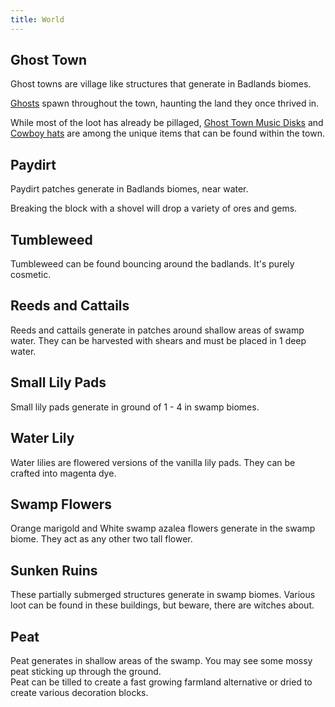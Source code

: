 ```yaml
---
title: World
---
```



## Ghost Town  
Ghost towns are village like structures that generate in Badlands biomes.  

[Ghosts](../features/mobs#ghost) spawn throughout the town, haunting the land they once thrived in. 

While most of the loot has already be pillaged, [Ghost Town Music Disks](../content/items/ghost_town_music_disk) and [Cowboy hats](../features/wearable#cowboy_hat) are among the unique items that can be found within the town.

## Paydirt 
Paydirt patches generate in Badlands biomes, near water. 

Breaking the block with a shovel will drop a variety of ores and gems.

## Tumbleweed  
Tumbleweed can be found bouncing around the badlands. It's purely cosmetic.

## Reeds and Cattails  
Reeds and cattails generate in patches around shallow areas of swamp water. They can be harvested with shears and must be placed in 1 deep water.

## Small Lily Pads  
Small lily pads generate in ground of 1 - 4 in swamp biomes.  

## Water Lily  
Water lilies are flowered versions of the vanilla lily pads. They can be crafted into magenta dye.

## Swamp Flowers  
Orange marigold and White swamp azalea flowers generate in the swamp biome. They act as any other two tall flower.  

## Sunken Ruins  
These partially submerged structures generate in swamp biomes. Various loot can be found in these buildings, but beware, there are witches about.

## Peat  
Peat generates in shallow areas of the swamp. You may see some mossy peat sticking up through the ground.  
Peat can be tilled to create a fast growing farmland alternative or dried to create various decoration blocks.